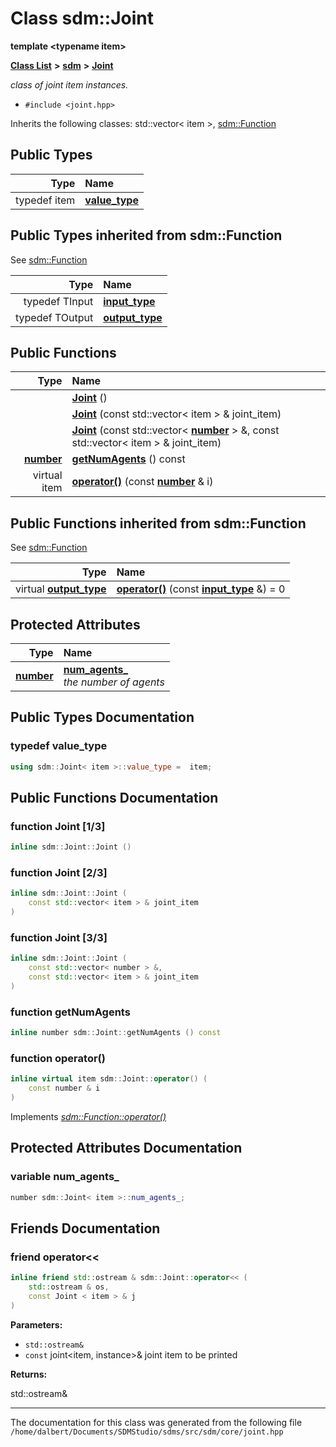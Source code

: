 
<NavBar active_item_id="2"/>

# Class sdm::Joint

**template &lt;typename item&gt;**


[**Class List**](annotated.md) **>** [**sdm**](namespacesdm.md) **>** [**Joint**](classsdm_1_1Joint.md)



_class of joint item instances._ 

* `#include <joint.hpp>`



Inherits the following classes: std::vector< item >,  [sdm::Function](classsdm_1_1Function.md)








## Public Types

| Type | Name |
| ---: | :--- |
| typedef item | [**value\_type**](classsdm_1_1Joint.md#typedef-value-type)  <br> |

## Public Types inherited from sdm::Function

See [sdm::Function](classsdm_1_1Function.md)

| Type | Name |
| ---: | :--- |
| typedef TInput | [**input\_type**](classsdm_1_1Function.md#typedef-input-type)  <br> |
| typedef TOutput | [**output\_type**](classsdm_1_1Function.md#typedef-output-type)  <br> |







## Public Functions

| Type | Name |
| ---: | :--- |
|   | [**Joint**](classsdm_1_1Joint.md#function-joint-1-3) () <br> |
|   | [**Joint**](classsdm_1_1Joint.md#function-joint-2-3) (const std::vector&lt; item &gt; & joint\_item) <br> |
|   | [**Joint**](classsdm_1_1Joint.md#function-joint-3-3) (const std::vector&lt; [**number**](namespacesdm.md#typedef-number) &gt; &, const std::vector&lt; item &gt; & joint\_item) <br> |
|  [**number**](namespacesdm.md#typedef-number) | [**getNumAgents**](classsdm_1_1Joint.md#function-getnumagents) () const<br> |
| virtual item | [**operator()**](classsdm_1_1Joint.md#function-operator()) (const [**number**](namespacesdm.md#typedef-number) & i) <br> |

## Public Functions inherited from sdm::Function

See [sdm::Function](classsdm_1_1Function.md)

| Type | Name |
| ---: | :--- |
| virtual [**output\_type**](classsdm_1_1Function.md#typedef-output-type) | [**operator()**](classsdm_1_1Function.md#function-operator()) (const [**input\_type**](classsdm_1_1Function.md#typedef-input-type) &) = 0<br> |







## Protected Attributes

| Type | Name |
| ---: | :--- |
|  [**number**](namespacesdm.md#typedef-number) | [**num\_agents\_**](classsdm_1_1Joint.md#variable-num-agents-)  <br>_the number of agents_  |








## Public Types Documentation


### typedef value\_type 


```cpp
using sdm::Joint< item >::value_type =  item;
```


## Public Functions Documentation


### function Joint [1/3]


```cpp
inline sdm::Joint::Joint () 
```



### function Joint [2/3]


```cpp
inline sdm::Joint::Joint (
    const std::vector< item > & joint_item
) 
```



### function Joint [3/3]


```cpp
inline sdm::Joint::Joint (
    const std::vector< number > &,
    const std::vector< item > & joint_item
) 
```



### function getNumAgents 


```cpp
inline number sdm::Joint::getNumAgents () const
```



### function operator() 


```cpp
inline virtual item sdm::Joint::operator() (
    const number & i
) 
```


Implements [*sdm::Function::operator()*](classsdm_1_1Function.md#function-operator())

## Protected Attributes Documentation


### variable num\_agents\_ 


```cpp
number sdm::Joint< item >::num_agents_;
```

## Friends Documentation



### friend operator&lt;&lt; 


```cpp
inline friend std::ostream & sdm::Joint::operator<< (
    std::ostream & os,
    const Joint < item > & j
) 
```




**Parameters:**


* `std::ostream&` 
* `const` joint&lt;item, instance&gt;& joint item to be printed 



**Returns:**

std::ostream& 




        

------------------------------
The documentation for this class was generated from the following file `/home/dalbert/Documents/SDMStudio/sdms/src/sdm/core/joint.hpp`